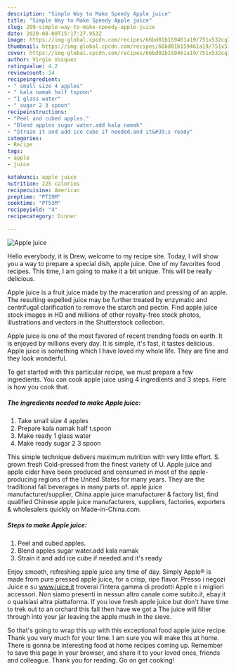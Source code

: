 ```yaml
---
description: "Simple Way to Make Speedy Apple juice"
title: "Simple Way to Make Speedy Apple juice"
slug: 209-simple-way-to-make-speedy-apple-juice
date: 2020-08-09T15:17:27.953Z
image: https://img-global.cpcdn.com/recipes/66bd01b159461a19/751x532cq70/apple-juice-recipe-main-photo.jpg
thumbnail: https://img-global.cpcdn.com/recipes/66bd01b159461a19/751x532cq70/apple-juice-recipe-main-photo.jpg
cover: https://img-global.cpcdn.com/recipes/66bd01b159461a19/751x532cq70/apple-juice-recipe-main-photo.jpg
author: Virgie Vasquez
ratingvalue: 4.2
reviewcount: 14
recipeingredient:
- " small size 4 apples"
- " kala namak half tspoon"
- "1 glass water"
- " sugar 2 3 spoon"
recipeinstructions:
- "Peel and cubed apples."
- "Blend apples sugar water.add kala namak"
- "Strain it and add ice cube if needed.and it&#39;s ready"
categories:
- Recipe
tags:
- apple
- juice

katakunci: apple juice 
nutrition: 225 calories
recipecuisine: American
preptime: "PT19M"
cooktime: "PT53M"
recipeyield: "4"
recipecategory: Dinner

---
```



![Apple juice](https://img-global.cpcdn.com/recipes/66bd01b159461a19/751x532cq70/apple-juice-recipe-main-photo.jpg)

Hello everybody, it is Drew, welcome to my recipe site. Today, I will show you a way to prepare a special dish, apple juice. One of my favorites food recipes. This time, I am going to make it a bit unique. This will be really delicious.

Apple juice is a fruit juice made by the maceration and pressing of an apple. The resulting expelled juice may be further treated by enzymatic and centrifugal clarification to remove the starch and pectin. Find apple juice stock images in HD and millions of other royalty-free stock photos, illustrations and vectors in the Shutterstock collection.

Apple juice is one of the most favored of recent trending foods on earth. It is enjoyed by millions every day. It is simple, it's fast, it tastes delicious. Apple juice is something which I have loved my whole life. They are fine and they look wonderful.


To get started with this particular recipe, we must prepare a few ingredients. You can cook apple juice using 4 ingredients and 3 steps. Here is how you cook that.

<!--inarticleads1-->

##### The ingredients needed to make Apple juice:

1. Take  small size 4 apples
1. Prepare  kala namak half t.spoon
1. Make ready 1 glass water
1. Make ready  sugar 2 3 spoon


This simple technique delivers maximum nutrition with very little effort. S. grown fresh Cold-pressed from the finest variety of U. Apple juice and apple cider have been produced and consumed in most of the apple-producing regions of the United States for many years. They are the traditional fall beverages in many parts of. apple juice manufacturer/supplier, China apple juice manufacturer &amp; factory list, find qualified Chinese apple juice manufacturers, suppliers, factories, exporters &amp; wholesalers quickly on Made-in-China.com. 

<!--inarticleads2-->

##### Steps to make Apple juice:

1. Peel and cubed apples.
1. Blend apples sugar water.add kala namak
1. Strain it and add ice cube if needed.and it&#39;s ready


Enjoy smooth, refreshing apple juice any time of day. Simply Apple® is made from pure pressed apple juice, for a crisp, ripe flavor. Presso i negozi Juice e su www.juice.it troverai l&#39;intera gamma di prodotti Apple e i migliori accessori. Non siamo presenti in nessun altro canale come subito.it, ebay.it o qualsiasi altra piattaforma. If you love fresh apple juice but don&#39;t have time to trek out to an orchard this fall then have we got a The juice will filter through into your jar leaving the apple mush in the sieve. 

So that's going to wrap this up with this exceptional food apple juice recipe. Thank you very much for your time. I am sure you will make this at home. There is gonna be interesting food at home recipes coming up. Remember to save this page in your browser, and share it to your loved ones, friends and colleague. Thank you for reading. Go on get cooking!
